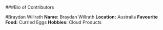 ###Bio of Contributors

#Braydan Willrath
**Name:** Braydan Willrath
**Location:** Australia
**Favourite Food:** Curried Eggs
**Hobbies:** Cloud Products
